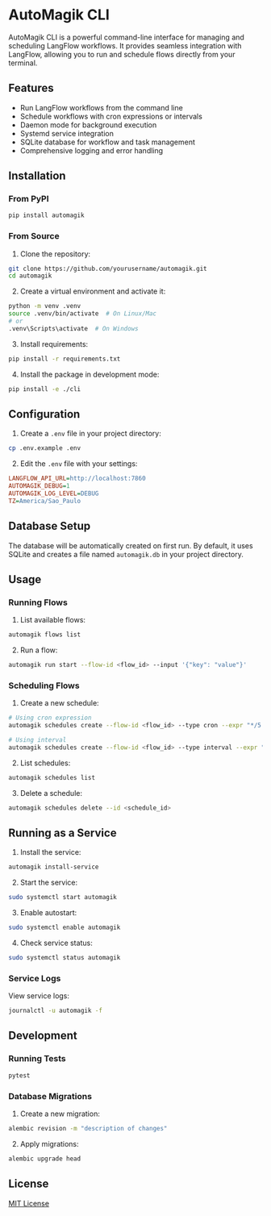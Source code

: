 # AutoMagik CLI

AutoMagik CLI is a powerful command-line interface for managing and scheduling LangFlow workflows. It provides seamless integration with LangFlow, allowing you to run and schedule flows directly from your terminal.

## Features

- Run LangFlow workflows from the command line
- Schedule workflows with cron expressions or intervals
- Daemon mode for background execution
- Systemd service integration
- SQLite database for workflow and task management
- Comprehensive logging and error handling

## Installation

### From PyPI

```bash
pip install automagik
```

### From Source

1. Clone the repository:
```bash
git clone https://github.com/yourusername/automagik.git
cd automagik
```

2. Create a virtual environment and activate it:
```bash
python -m venv .venv
source .venv/bin/activate  # On Linux/Mac
# or
.venv\Scripts\activate  # On Windows
```

3. Install requirements:
```bash
pip install -r requirements.txt
```

4. Install the package in development mode:
```bash
pip install -e ./cli
```

## Configuration

1. Create a `.env` file in your project directory:
```bash
cp .env.example .env
```

2. Edit the `.env` file with your settings:
```ini
LANGFLOW_API_URL=http://localhost:7860
AUTOMAGIK_DEBUG=1
AUTOMAGIK_LOG_LEVEL=DEBUG
TZ=America/Sao_Paulo
```

## Database Setup

The database will be automatically created on first run. By default, it uses SQLite and creates a file named `automagik.db` in your project directory.

## Usage

### Running Flows

1. List available flows:
```bash
automagik flows list
```

2. Run a flow:
```bash
automagik run start --flow-id <flow_id> --input '{"key": "value"}'
```

### Scheduling Flows

1. Create a new schedule:
```bash
# Using cron expression
automagik schedules create --flow-id <flow_id> --type cron --expr "*/5 * * * *" --params '{"key": "value"}'

# Using interval
automagik schedules create --flow-id <flow_id> --type interval --expr "30m" --params '{"key": "value"}'
```

2. List schedules:
```bash
automagik schedules list
```

3. Delete a schedule:
```bash
automagik schedules delete --id <schedule_id>
```

## Running as a Service

1. Install the service:
```bash
automagik install-service
```

2. Start the service:
```bash
sudo systemctl start automagik
```

3. Enable autostart:
```bash
sudo systemctl enable automagik
```

4. Check service status:
```bash
sudo systemctl status automagik
```

### Service Logs

View service logs:
```bash
journalctl -u automagik -f
```

## Development

### Running Tests

```bash
pytest
```

### Database Migrations

1. Create a new migration:
```bash
alembic revision -m "description of changes"
```

2. Apply migrations:
```bash
alembic upgrade head
```

## License

[MIT License](LICENSE)
